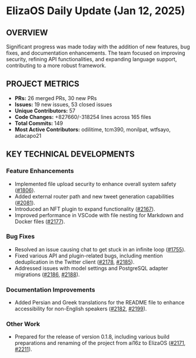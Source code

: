 # ElizaOS Daily Update (Jan 12, 2025)

## OVERVIEW 
Significant progress was made today with the addition of new features, bug fixes, and documentation enhancements. The team focused on improving security, refining API functionalities, and expanding language support, contributing to a more robust framework.

## PROJECT METRICS
- **PRs:** 26 merged PRs, 30 new PRs
- **Issues:** 19 new issues, 53 closed issues
- **Unique Contributors:** 57
- **Code Changes:** +827660/-318254 lines across 165 files
- **Total Commits:** 149
- **Most Active Contributors:** odilitime, tcm390, monilpat, wtfsayo, adacapo21

## KEY TECHNICAL DEVELOPMENTS

### Feature Enhancements
- Implemented file upload security to enhance overall system safety ([#1806](https://github.com/elizaos/eliza/pull/1806)).
- Added external router path and new tweet generation capabilities ([#2081](https://github.com/elizaos/eliza/pull/2081)).
- Introduced an NFT plugin to expand functionality ([#2167](https://github.com/elizaos/eliza/pull/2167)).
- Improved performance in VSCode with file nesting for Markdown and Docker files ([#2177](https://github.com/elizaos/eliza/pull/2177)).

### Bug Fixes
- Resolved an issue causing chat to get stuck in an infinite loop ([#1755](https://github.com/elizaos/eliza/pull/1755)).
- Fixed various API and plugin-related bugs, including mention deduplication in the Twitter client ([#2178](https://github.com/elizaos/eliza/pull/2178), [#2185](https://github.com/elizaos/eliza/pull/2185)).
- Addressed issues with model settings and PostgreSQL adapter migrations ([#2186](https://github.com/elizaos/eliza/pull/2186), [#2188](https://github.com/elizaos/eliza/pull/2188)).

### Documentation Improvements
- Added Persian and Greek translations for the README file to enhance accessibility for non-English speakers ([#2182](https://github.com/elizaos/eliza/pull/2182), [#2199](https://github.com/elizaos/eliza/pull/2199)).

### Other Work
- Prepared for the release of version 0.1.8, including various build preparations and renaming of the project from ai16z to ElizaOS ([#2171](https://github.com/elizaos/eliza/pull/2171), [#2211](https://github.com/elizaos/eliza/pull/2211)).
